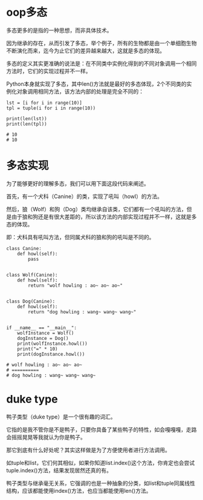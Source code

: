 # oop多态

多态更多的是指的一种思想，而非具体技术。

因为继承的存在，从而引发了多态，举个例子，所有的生物都是由一个单细胞生物不断演化而来，迄今为止它们的差异越来越大，这就是多态的体现。

多态的定义其实更准确的说法是：在不同类中实例化得到的不同对象调用一个相同方法时，它们的实现过程并不一样。

Python本身就实现了多态，其中len()方法就是最好的多态体现，2个不同类的实例化对象调用相同方法，该方法内部的处理是完全不同的：

```
lst = [i for i in range(10)]
tpl = tuple(i for i in range(10))

print(len(lst))
print(len(tpl))

# 10
# 10
```





# 多态实现

为了能够更好的理解多态，我们可以用下面这段代码来阐述。

首先，有一个犬科（Canine）的类，实现了吼叫（howl）的方法。

然后，狼（Wolf）和狗（Dog）类均继承自该类，它们都有一个吼叫的方法，但是由于狼和狗还是有很大差距的，所以该方法的内部实现过程并不一样，这就是多态的体现。

即：犬科具有吼叫方法，但同属犬科的狼和狗的吼叫是不同的。

```
class Canine:
    def howl(self):
        pass


class Wolf(Canine):
    def howl(self):
        return "wolf howling : ao~ ao~ ao~"


class Dog(Canine):
    def howl(self):
        return "dog howling : wang~ wang~ wang~"


if __name__ == "__main__":
    wolfInstance = Wolf()
    dogInstance = Dog()
    print(wolfInstance.howl())
    print("=" * 10)
    print(dogInstance.howl())

# wolf howling : ao~ ao~ ao~
# ==========
# dog howling : wang~ wang~ wang~
```



# duke type

鸭子类型（duke type）是一个很有趣的词汇。

它指的是我不管你是不是鸭子，只要你具备了某些鸭子的特性，如会嘎嘎嘎，走路会摇摇晃晃等我就认为你是鸭子。

那它到底有什么好处呢？其实这样做是为了方便使用者进行方法调用。

如tuple和list，它们何其相似，如果你知道list.index()这个方法，你肯定也会尝试tuple.index()方法，结果发现居然还真的有。

鸭子类型与继承毫无关系，它强调的也是一种抽象的分类，如list和tuple同属线性结构，应该都能使用index()方法，也应当都能使用len()方法。


